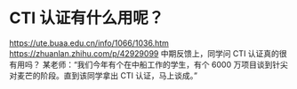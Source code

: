# CTI 认证有什么用呢？

<https://ute.buaa.edu.cn/info/1066/1036.htm>
<https://zhuanlan.zhihu.com/p/42929099>
中期反馈上，同学问 CTI 认证真的很有用吗？
某老师：“我们今年有个在中船工作的学生，有个 6000 万项目谈到针尖对麦芒的阶段。直到该同学拿出 CTI 认证，马上谈成。”
